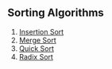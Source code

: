 ## Sorting Algorithms
1. [Insertion Sort](/InsertionSortAlgo/README.md)
2. [Merge Sort](/MergeSortAlgo/README.md)
3. [Quick Sort](/QuickSortAlgo/README.md)
4. [Radix Sort](/RadixSortAlgo/README.md)